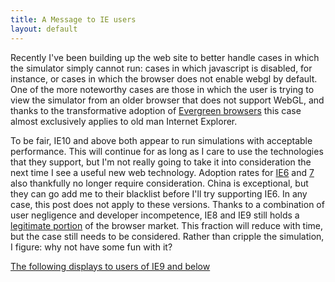 ```yaml
---
title: A Message to IE users
layout: default
---
```


Recently I've been building up the web site to better handle cases in which the simulator simply cannot run: cases in which javascript is disabled, for instance, or cases in which the browser does not enable webgl by default. One of the more noteworthy cases are those in which the user is trying to view the simulator from an older browser that does not support WebGL, and thanks to the transformative adoption of [Evergreen browsers](http://tomdale.net/2013/05/evergreen-browsers/) this case almost exclusively applies to old man Internet Explorer. 

To be fair, IE10 and above both appear to run simulations with acceptable performance. This will continue for as long as I care to use the technologies that they support, but I'm not really going to take it into consideration the next time I see a useful new web technology. Adoption rates for [IE6](http://www.modern.ie/ie6countdown) and [7](http://theie7countdown.com/) also thankfully no longer require consideration. China is exceptional, but they can go add me to their blacklist before I'll try supporting IE6. In any case, this post does not apply to these versions. Thanks to a combination of user negligence and developer incompetence, IE8 and IE9 still holds a [legitimate portion](http://theie9countdown.com/) of the browser market. This fraction will reduce with time, but the case still needs to be considered. Rather than cripple the simulation, I figure: why not have some fun with it?

[The following displays to users of IE9 and below](http://davidson16807.github.io/tectonics.js/ie.html)